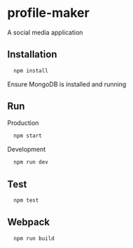 # profile-maker

A social media application

## Installation

```bash
  npm install
```

Ensure MongoDB is installed and running

## Run

Production

```bash
  npm start
```

Development

```bash
  npm run dev
```

## Test

```bash
  npm test
```

## Webpack

```bash
  npm run build
```
